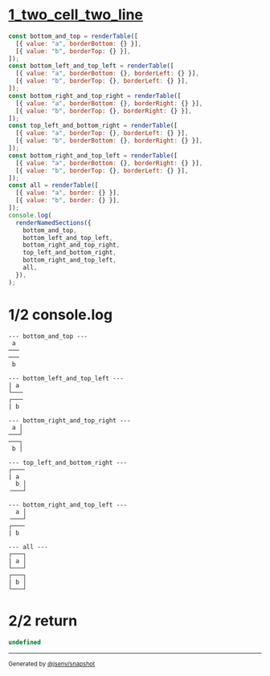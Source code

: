 # [1_two_cell_two_line](../../table_2_cells.test.mjs#L75)

```js
const bottom_and_top = renderTable([
  [{ value: "a", borderBottom: {} }],
  [{ value: "b", borderTop: {} }],
]);
const bottom_left_and_top_left = renderTable([
  [{ value: "a", borderBottom: {}, borderLeft: {} }],
  [{ value: "b", borderTop: {}, borderLeft: {} }],
]);
const bottom_right_and_top_right = renderTable([
  [{ value: "a", borderBottom: {}, borderRight: {} }],
  [{ value: "b", borderTop: {}, borderRight: {} }],
]);
const top_left_and_bottom_right = renderTable([
  [{ value: "a", borderTop: {}, borderLeft: {} }],
  [{ value: "b", borderBottom: {}, borderRight: {} }],
]);
const bottom_right_and_top_left = renderTable([
  [{ value: "a", borderBottom: {}, borderRight: {} }],
  [{ value: "b", borderTop: {}, borderLeft: {} }],
]);
const all = renderTable([
  [{ value: "a", border: {} }],
  [{ value: "b", border: {} }],
]);
console.log(
  renderNamedSections({
    bottom_and_top,
    bottom_left_and_top_left,
    bottom_right_and_top_right,
    top_left_and_bottom_right,
    bottom_right_and_top_left,
    all,
  }),
);
```

# 1/2 console.log

```console
--- bottom_and_top ---
 a 
───
───
 b 

--- bottom_left_and_top_left ---
| a 
└───
┌───
| b 

--- bottom_right_and_top_right ---
 a │
───┘
───┐
 b │

--- top_left_and_bottom_right ---
┌───╴
| a  
  b │
╶───┘

--- bottom_right_and_top_left ---
  a │
╶───┘
┌───╴
| b  

--- all ---
┌───┐
| a │
└───┘
┌───┐
| b │
└───┘

```

# 2/2 return

```js
undefined
```

---

<sub>
  Generated by <a href="https://github.com/jsenv/core/tree/main/packages/independent/snapshot">@jsenv/snapshot</a>
</sub>
